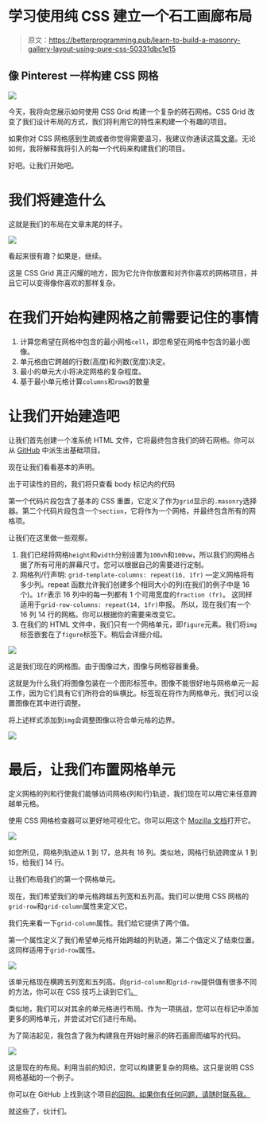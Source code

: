 # 学习使用纯 CSS 建立一个石工画廊布局

> 原文：<https://betterprogramming.pub/learn-to-build-a-masonry-gallery-layout-using-pure-css-50331dbc1e15>

## 像 Pinterest 一样构建 CSS 网格

![](img/f09928f9fda34f620ad062676dfdd691.png)

今天，我将向您展示如何使用 CSS Grid 构建一个复杂的砖石网格。CSS Grid 改变了我们设计布局的方式，我们将利用它的特性来构建一个有趣的项目。

如果你对 CSS 网格感到生疏或者你觉得需要温习，我建议你通读这篇[文章](https://css-tricks.com/snippets/css/complete-guide-grid/)。无论如何，我将解释我将引入的每一个代码来构建我们的项目。

好吧。让我们开始吧。

# **我们将建造什么**

这就是我们的布局在文章末尾的样子。

![](img/1f8a28575d47c23f2de7cd53c8de4fde.png)

看起来很有趣？如果是，继续。

这是 CSS Grid 真正闪耀的地方，因为它允许你放置和对齐你喜欢的网格项目，并且它可以变得像你喜欢的那样复杂。

# 在我们开始构建网格之前需要记住的事情

1.  计算您希望在网格中包含的最小网格`cell`，即您希望在网格中包含的最小图像。
2.  单元格由它跨越的行数(高度)和列数(宽度)决定。
3.  最小的单元大小将决定网格的复杂程度。
4.  基于最小单元格计算`columns`和`rows`的数量

# 让我们开始建造吧

让我们首先创建一个准系统 HTML 文件，它将最终包含我们的砖石网格。你可以从 [GitHub](https://github.com/KaushikShivam/masonry-grid/tree/02f3e1a189f0c00ab36edb70c2dd65e67aad6e5b) 中派生出基础项目。

现在让我们看看基本的声明。

出于可读性的目的，我们将只查看 body 标记内的代码

第一个代码片段包含了基本的 CSS 重置，它定义了作为`grid`显示的`.masonry`选择器。第二个代码片段包含一个`section`，它将作为一个网格，并最终包含所有的网格项。

让我们在这里做一些观察。

1.  我们已经将网格`height`和`width`分别设置为`100vh`和`100vw`，所以我们的网格占据了所有可用的屏幕尺寸。您可以根据自己的需要进行定制。
2.  网格列/行声明:
    `grid-template-columns: repeat(16, 1fr)` —定义网格将有多少列。repeat 函数允许我们创建多个相同大小的列(在我们的例子中是 16 个)。`1fr`表示 16 列中的每一列都有 1 个可用宽度的`fraction (fr)`。
    这同样适用于`grid-row-columns: repeat(14, 1fr)`申报。
    所以，现在我们有一个 16 列 14 行的网格。你可以根据你的需要来改变它。
3.  在我们的 HTML 文件中，我们只有一个网格单元，即`figure`元素。我们将`img`标签嵌套在了`figure`标签下。稍后会详细介绍。

![](img/b5fb1269972106cb6700f839ae23e7bc.png)

这是我们现在的网格图。由于图像过大，图像与网格容器重叠。

这就是为什么我们将图像包装在一个图形标签中。图像不能很好地与网格单元一起工作，因为它们具有它们所符合的纵横比。标签现在将作为网格单元，我们可以设置图像在其中进行调整。

将上述样式添加到`img`会调整图像以符合单元格的边界。

![](img/ab38d75e8713f45286c164898a6612c9.png)

# 最后，让我们布置网格单元

定义网格的列和行使我们能够访问网格(列和行)轨迹，我们现在可以用它来任意跨越单元格。

使用 CSS 网格检查器可以更好地可视化它。你可以用这个 [Mozilla 文档](https://developer.mozilla.org/en-US/docs/Tools/Page_Inspector/How_to/Examine_grid_layouts)打开它。

![](img/374c92652e07eb55a4da73863ed38b2c.png)

如您所见，网格列轨迹从 1 到 17，总共有 16 列。类似地，网格行轨迹跨度从 1 到 15，给我们 14 行。

让我们布局我们的第一个网格单元。

现在，我们希望我们的单元格跨越五列宽和五列高。我们可以使用 CSS 网格的`grid-row`和`grid-column`属性来定义它。

我们先来看一下`grid-column`属性。我们给它提供了两个值。

第一个属性定义了我们希望单元格开始跨越的列轨道，第二个值定义了结束位置。这同样适用于`grid-row`属性。

![](img/90ca287ea0fed1bfd00a5870a896d9f4.png)

该单元格现在横跨五列宽和五列高。向`grid-column`和`grid-row`提供值有很多不同的方法，你可以在 CSS 技巧上读到它们[。](https://css-tricks.com/snippets/css/complete-guide-grid/)

类似地，我们可以对其余的单元格进行布局。作为一项挑战，您可以在标记中添加更多的网格单元，并尝试对它们进行布局。

为了简洁起见，我包含了我为构建我在开始时展示的砖石画廊而编写的代码。

![](img/3e6a356fdb5792757db10bb3d51844a4.png)

这是现在的布局。利用当前的知识，您可以构建更复杂的网格。这只是说明 CSS 网格基础的一个例子。

你可以在 GitHub 上找到这个项目[的回购。如果你有任何问题，请随时联系我。](https://github.com/KaushikShivam/masonry-grid)

就这些了，伙计们。
